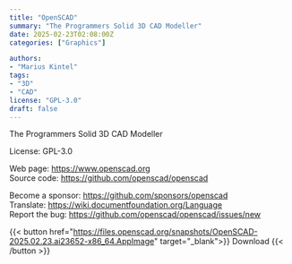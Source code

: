 ```yaml
---
title: "OpenSCAD"
summary: "The Programmers Solid 3D CAD Modeller"
date: 2025-02-23T02:08:00Z
categories: ["Graphics"]

authors:
- "Marius Kintel"
tags: 
- "3D"
- "CAD"
license: "GPL-3.0"
draft: false
---
```


The Programmers Solid 3D CAD Modeller

License: GPL-3.0

Web page: <https://www.openscad.org>  
Source code: <https://github.com/openscad/openscad>

Become a sponsor: <https://github.com/sponsors/openscad>  
Translate: <https://wiki.documentfoundation.org/Language>  
Report the bug: <https://github.com/openscad/openscad/issues/new>  

{{< button href="https://files.openscad.org/snapshots/OpenSCAD-2025.02.23.ai23652-x86_64.AppImage" target="_blank">}}
Download
{{< /button >}}